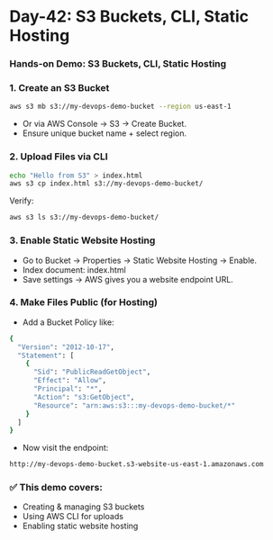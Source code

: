 # Day-42: S3 Buckets, CLI, Static Hosting

### Hands-on Demo: S3 Buckets, CLI, Static Hosting
### 1. Create an S3 Bucket
```sh
aws s3 mb s3://my-devops-demo-bucket --region us-east-1
```
 - Or via AWS Console → S3 → Create Bucket.
 - Ensure unique bucket name + select region.
### 2. Upload Files via CLI
```sh
echo "Hello from S3" > index.html
aws s3 cp index.html s3://my-devops-demo-bucket/
```
Verify:
```sh
aws s3 ls s3://my-devops-demo-bucket/
```

### 3. Enable Static Website Hosting
 - Go to Bucket → Properties → Static Website Hosting → Enable.
 - Index document: index.html
 - Save settings → AWS gives you a website endpoint URL.

### 4. Make Files Public (for Hosting)
 - Add a Bucket Policy like:
```sh
{
  "Version": "2012-10-17",
  "Statement": [
    {
      "Sid": "PublicReadGetObject",
      "Effect": "Allow",
      "Principal": "*",
      "Action": "s3:GetObject",
      "Resource": "arn:aws:s3:::my-devops-demo-bucket/*"
    }
  ]
}
```
 - Now visit the endpoint:
```sh
http://my-devops-demo-bucket.s3-website-us-east-1.amazonaws.com
```
### ✅ This demo covers:
 - Creating & managing S3 buckets
 - Using AWS CLI for uploads
 - Enabling static website hosting
